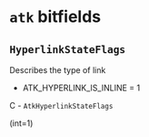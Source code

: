 # `atk` bitfields

## `HyperlinkStateFlags`

Describes the type of link

- ATK_HYPERLINK_IS_INLINE = 1

C - `AtkHyperlinkStateFlags`

(int=1)
